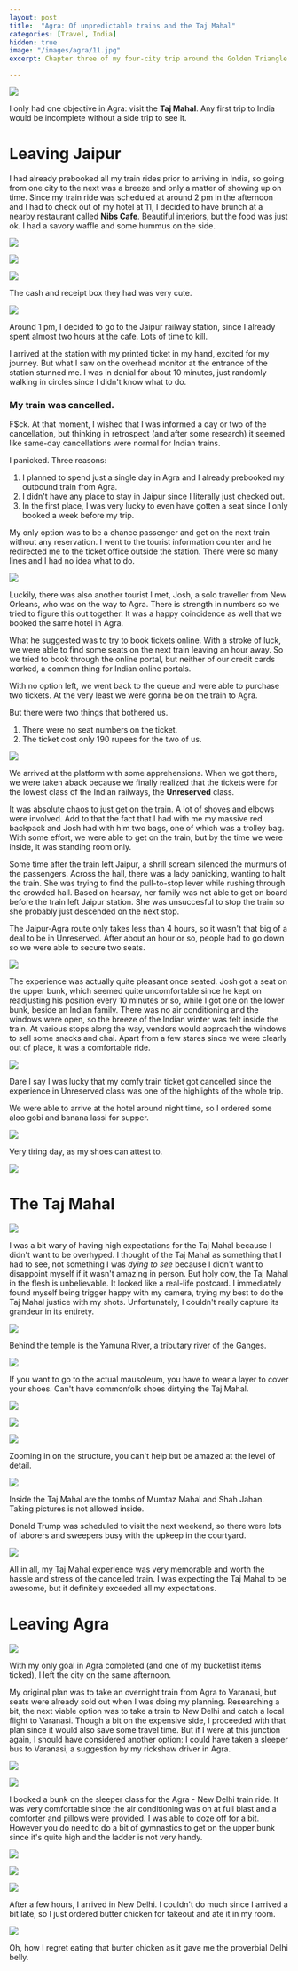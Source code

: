 ```yaml
---
layout: post
title:  "Agra: Of unpredictable trains and the Taj Mahal"
categories: [Travel, India]
hidden: true
image: "/images/agra/11.jpg"
excerpt: Chapter three of my four-city trip around the Golden Triangle + Varanasi.

---
```


![](/images/agra/11.jpg)

I only had one objective in Agra: visit the **Taj Mahal**. Any first trip to India would be incomplete without a side trip to see it.

# Leaving Jaipur
I had already prebooked all my train rides prior to arriving in India, so going from one city to the next was a breeze and only a matter of showing up on time. Since my train ride was scheduled at around 2 pm in the afternoon and I had to check out of my hotel at 11, I decided to have brunch at a nearby restaurant called **Nibs Cafe**. Beautiful interiors, but the food was just ok. I had a savory waffle and some hummus on the side.

![](/images/agra/04.jpg)

![](/images/agra/03.jpg)

![](/images/agra/01.jpg)

The cash and receipt box they had was very cute.

![](/images/agra/02.jpg)

Around 1 pm, I decided to go to the Jaipur railway station, since I already spent almost two hours at the cafe. Lots of time to kill.

I arrived at the station with my printed ticket in my hand, excited for my journey. But what I saw on the overhead monitor at the entrance of the station stunned me. I was in denial for about 10 minutes, just randomly walking in circles since I didn't know what to do. 

### My train was cancelled.

F$ck. At that moment, I wished that I was informed a day or two of the cancellation, but thinking in retrospect (and after some research) it seemed like same-day cancellations were normal for Indian trains. 

I panicked. Three reasons:
1. I planned to spend just a single day in Agra and I already prebooked my outbound train from Agra.
2. I didn't have any place to stay in Jaipur since I literally just checked out.
3. In the first place, I was very lucky to even have gotten a seat since I only booked a week before my trip.

My only option was to be a chance passenger and get on the next train without any reservation. I went to the tourist information counter and he redirected me to the ticket office outside the station. There were so many lines and I had no idea what to do.

![](/images/agra/05.jpg)

Luckily, there was also another tourist I met, Josh, a solo traveller from New Orleans, who was on the way to Agra. There is strength in numbers so we tried to figure this out together. It was a happy coincidence as well that we booked the same hotel in Agra.

What he suggested was to try to book tickets online. With a stroke of luck, we were able to find some seats on the next train leaving an hour away. So we tried to book through the online portal, but neither of our credit cards worked, a common thing for Indian online portals.

With no option left, we went back to the queue and were able to purchase two tickets. At the very least we were gonna be on the train to Agra.

But there were two things that bothered us.
1. There were no seat numbers on the ticket.
2. The ticket cost only 190 rupees for the two of us.

![](/images/agra/08.jpg)

We arrived at the platform with some apprehensions. When we got there, we were taken aback because we finally realized that the tickets were for the lowest class of the Indian railways, the **Unreserved** class.

It was absolute chaos to just get on the train. A lot of shoves and elbows were involved. Add to that the fact that I had with me my massive red backpack and Josh had with him two bags, one of which was a trolley bag. With some effort, we were able to get on the train, but by the time we were inside, it was standing room only.

Some time after the train left Jaipur, a shrill scream silenced the murmurs of the passengers. Across the hall, there was a lady panicking, wanting to halt the train. She was trying to find the pull-to-stop lever while rushing through the crowded hall. Based on hearsay, her family was not able to get on board before the train left Jaipur station. She was unsuccesful to stop the train so she probably just descended on the next stop.

The Jaipur-Agra route only takes less than 4 hours, so it wasn't that big of a deal to be in Unreserved. After about an hour or so, people had to go down so we were able to secure two seats. 

![](/images/agra/07.jpg)

The experience was actually quite pleasant once seated. Josh got a seat on the upper bunk, which seemed quite uncomfortable since he kept on readjusting his position every 10 minutes or so, while I got one on the lower bunk, beside an Indian family. There was no air conditioning and the windows were open, so the breeze of the Indian winter was felt inside the train. At various stops along the way, vendors would approach the windows to sell some snacks and chai. Apart from a few stares since we were clearly out of place, it was a comfortable ride.

![](/images/agra/06.jpg)

Dare I say I was lucky that my comfy train ticket got cancelled since the experience in Unreserved class was one of the highlights of the whole trip.

We were able to arrive at the hotel around night time, so I ordered some aloo gobi and banana lassi for supper. 

![](/images/agra/09.jpg)

Very tiring day, as my shoes can attest to.

![](/images/agra/24.jpg)

# The Taj Mahal
![](/images/agra/10.jpg)

I was a bit wary of having high expectations for the Taj Mahal because I didn't want to be overhyped. I thought of the Taj Mahal as something that I had to see, not something I was *dying to see* because I didn't want to disappoint myself if it wasn't amazing in person. But holy cow, the Taj Mahal in the flesh is unbelievable. It looked like a real-life postcard. I immediately found myself being trigger happy with my camera, trying my best to do the Taj Mahal justice with my shots. Unfortunately, I couldn't really capture its grandeur in its entirety.

![](/images/agra/11.jpg)

Behind the temple is the Yamuna River, a tributary river of the Ganges.

![](/images/agra/12.jpg)

If you want to go to the actual mausoleum, you have to wear a layer to cover your shoes. Can't have commonfolk shoes dirtying the Taj Mahal.

![](/images/agra/13.jpg)

![](/images/agra/15.jpg)

![](/images/agra/16.jpg)

Zooming in on the structure, you can't help but be amazed at the level of detail.

![](/images/agra/14.jpg)

Inside the Taj Mahal are the tombs of Mumtaz Mahal and Shah Jahan. Taking pictures is not allowed inside.

Donald Trump was scheduled to visit the next weekend, so there were lots of laborers and sweepers busy with the upkeep in the courtyard.

![](/images/agra/17.jpg)

All in all, my Taj Mahal experience was very memorable and worth the hassle and stress of the cancelled train. I was expecting the Taj Mahal to be awesome, but it definitely exceeded all my expectations.

# Leaving Agra

![](/images/agra/23.jpg)

With my only goal in Agra completed (and one of my bucketlist items ticked), I left the city on the same afternoon.

My original plan was to take an overnight train from Agra to Varanasi, but seats were already sold out when I was doing my planning. Researching a bit, the next viable option was to take a train to New Delhi and catch a local flight to Varanasi. Though a bit on the expensive side, I proceeded with that plan since it would also save some travel time. But if I were at this junction again, I should have considered another option: I could have taken a sleeper bus to Varanasi, a suggestion by my rickshaw driver in Agra.

![](/images/agra/18.jpg)

[![](/images/agra/v2.jpg)](https://www.youtube.com/watch?v=4qQM52rVkcM)

I booked a bunk on the sleeper class for the Agra - New Delhi train ride. It was very comfortable since the air conditioning was on at full blast and a comforter and pillows were provided. I was able to doze off for a bit. However you do need to do a bit of gymnastics to get on the upper bunk since it's quite high and the ladder is not very handy.

![](/images/agra/20.jpg)

![](/images/agra/21.jpg)

[![](/images/agra/v1.jpg)](https://www.youtube.com/watch?v=bXRUyAND2Dg)

After a few hours, I arrived in New Delhi. I couldn't do much since I arrived a bit late, so I just ordered butter chicken for takeout and ate it in my room. 

![](/images/agra/22.jpg)

Oh, how I regret eating that butter chicken as it gave me the proverbial Delhi belly.